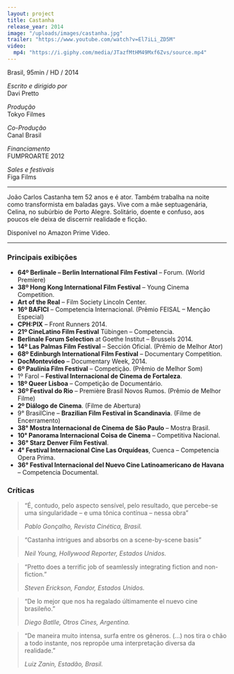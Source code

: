 ```yaml
---
layout: project
title: Castanha
release_year: 2014
image: "/uploads/images/castanha.jpg"
trailer: "https://www.youtube.com/watch?v=El7iLi_ZD5M"
video:
  mp4: "https://i.giphy.com/media/JTazfMtHM49Mxf6Zvs/source.mp4"
---
```


Brasil, 95min / HD / 2014

_Escrito e dirigido por_  
Davi Pretto

_Produção_  
Tokyo Filmes

_Co-Produção_  
Canal Brasil

_Financiamento_  
FUMPROARTE 2012

_Sales e festivais_  
Figa Films

***

João Carlos Castanha tem 52 anos e é ator. Também trabalha na noite como transformista em baladas gays. Vive com a mãe septuagenária, Celina, no subúrbio de Porto Alegre. Solitário, doente e confuso, aos poucos ele deixa de discernir realidade e ficção.

Disponível no Amazon Prime Video.

***

### Principais exibições

- **64º Berlinale – Berlin International Film Festival** – Forum.  (World Premiere)
- **38º Hong Kong International Film Festival** – Young Cinema Competition. 
- **Art of the Real** – Film Society Lincoln Center.
- **16º BAFICI** – Competencia Internacional. (Prêmio FEISAL – Menção Especial)
- **CPH:PIX** – Front Runners 2014.
- **21º CineLatino Film Festival** Tübingen – Competencia.
- **Berlinale Forum Selection** at Goethe Institut – Brussels 2014. 
- **14º Las Palmas Film Festival** – Sección Oficial.  (Prêmio de Melhor Ator)
- __68º Edinburgh International Film Festival__ – Documentary Competition.
- __DocMontevideo__ – Documentary Week, 2014.
- __6º Paulínia Film Festival__ – Competição.  (Prêmio de Melhor Som)
- 1º Farol – __Festival Internacional de Cinema de Fortaleza__.
- __18º Queer Lisboa__ – Competição de Documentário.  
- __36º Festival do Rio__ – Première Brasil Novos Rumos.   (Prêmio de Melhor Filme)
- __2º Diálogo de Cinema__. (Filme de Abertura)
- 9° BrasilCine – __Brazilian Film Festival in Scandinavia__. (Filme de Encerramento)
- __38° Mostra Internacional de Cinema de São Paulo__ – Mostra Brasil.
- __10° Panorama Internacional Coisa de Cinema__ – Competitiva Nacional.
- __36° Starz Denver Film Festival__.
- __4° Festival Internacional Cine Las Orquídeas__, Cuenca – Competencia Opera Prima.
- __36° Festival Internacional del Nuevo Cine Latinoamericano de Havana__ – Competencia Documental.

### Críticas

> “É, contudo, pelo aspecto sensível, pelo resultado, que percebe-se uma singularidade – e uma tônica contínua – nessa obra”
>
> _Pablo Gonçalho, Revista Cinética, Brasil._

> “Castanha intrigues and absorbs on a scene-by-scene basis”
>
> _Neil Young, Hollywood Reporter, Estados Unidos._

> “Pretto does a terrific job of seamlessly integrating fiction and non-fiction.” 
> 
> _Steven Erickson, Fandor, Estados Unidos._

> “De lo mejor que nos ha regalado últimamente el nuevo cine brasileño.”
>
> _Diego Batlle, Otros Cines, Argentina._

> “De maneira muito intensa, surfa entre os gêneros. (…) nos tira o chão a todo instante, nos repropõe uma interpretação diversa da realidade.”
>
> _Luiz Zanin, Estadão, Brasil._
